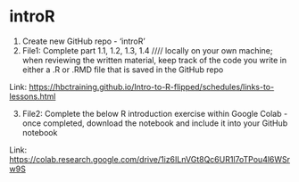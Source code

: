 # introR

1. Create new GitHub repo - ‘introR’
2. File1: Complete part 1.1, 1.2, 1.3, 1.4 //// locally on your own machine; when reviewing the written material,
   keep track of the code you write in either a .R or .RMD file that is saved in the GitHub repo

Link: https://hbctraining.github.io/Intro-to-R-flipped/schedules/links-to-lessons.html

3. File2: Complete the below R introduction exercise within Google Colab - once completed, download the
   notebook and include it into your GitHub notebook

Link: https://colab.research.google.com/drive/1iz6ILnVGt8Qc6UR1l7oTPou4l6WSrw9S
